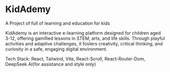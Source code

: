 # KidAdemy

<p>A Project of full of learning and education for kids</p>
<p>KidAdemy is an interactive e-learning platform designed for children aged 3-12, offering gamified lessons in STEM, arts, and life skills. Through playful activities and adaptive challenges, it fosters creativity, critical thinking, and curiosity in a safe, engaging digital environment.</p>

<p>Tech Stack: React, Tailwind, Vite, React-Scroll, React-Router-Dom, DeepSeek AI(for assistance and style only)</p>

